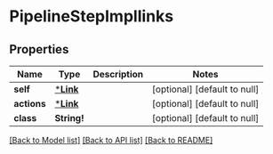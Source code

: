 # PipelineStepImpllinks

## Properties
Name | Type | Description | Notes
------------ | ------------- | ------------- | -------------
**self** | [***Link**](Link.md) |  | [optional] [default to null]
**actions** | [***Link**](Link.md) |  | [optional] [default to null]
**class** | **String!** |  | [optional] [default to null]

[[Back to Model list]](../README.md#documentation-for-models) [[Back to API list]](../README.md#documentation-for-api-endpoints) [[Back to README]](../README.md)


